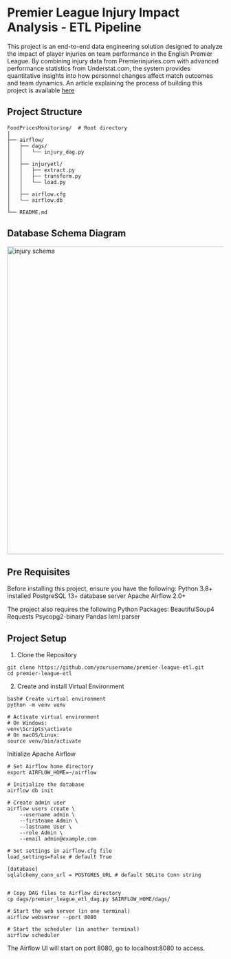 # Premier League Injury Impact Analysis - ETL Pipeline
This project is an end-to-end data engineering solution designed to analyze the impact of player injuries on team performance in the English Premier League. By combining injury data from Premierinjuries.com with advanced performance statistics from Understat.com, the system provides quantitative insights into how personnel changes affect match outcomes and team dynamics.
An article explaining the process of building this project is available [here]()

## Project Structure

```plaintext
FoodPricesMonitoring/  # Root directory
│
├── airflow/                
│   ├── dags/
│   │   └── injury_dag.py
│   │
│   ├── injuryetl/
│   │   ├── extract.py
│   │   ├── transform.py
│   │   └── load.py
│   │
│   ├── airflow.cfg
│   └── airflow.db
│
└── README.md
```

## Database Schema Diagram
<img width="518" height="715" alt="injury schema" src="https://github.com/user-attachments/assets/8a33f6b3-8c5e-4bea-a87a-c857c04d4ffe" />

## Pre Requisites
Before installing this project, ensure you have the following:
Python 3.8+ installed
PostgreSQL 13+ database server
Apache Airflow 2.0+

The project also requires the following Python Packages:
BeautifulSoup4
Requests
Psycopg2-binary
Pandas
lxml parser


## Project Setup
1. Clone the Repository
```
git clone https://github.com/yourusername/premier-league-etl.git
cd premier-league-etl
```
2. Create  and install Virtual Environment
```
bash# Create virtual environment
python -m venv venv

# Activate virtual environment
# On Windows:
venv\Scripts\activate
# On macOS/Linux:
source venv/bin/activate
```

Initialize Apache Airflow
```
# Set Airflow home directory
export AIRFLOW_HOME=~/airflow

# Initialize the database
airflow db init

# Create admin user
airflow users create \
    --username admin \
    --firstname Admin \
    --lastname User \
    --role Admin \
    --email admin@example.com

# Set settings in airflow.cfg file
load_settings=False # default True

[database]
sqlalchemy_conn_url = POSTGRES_URL # default SQLite Conn string 


# Copy DAG files to Airflow directory
cp dags/premier_league_etl_dag.py $AIRFLOW_HOME/dags/

# Start the web server (in one terminal)
airflow webserver --port 8080

# Start the scheduler (in another terminal)
airflow scheduler
```

The Airflow UI will start on port 8080, go to localhost:8080 to access.





